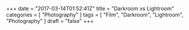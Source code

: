 +++
date = "2017-03-14T01:52:41Z"
title = "Darkroom vs Lightroom"
categories = [ "Photography" ]
tags = [ "Film", "Darkroom", "Lightroom", "Photography" ]
draft = "false"
+++


